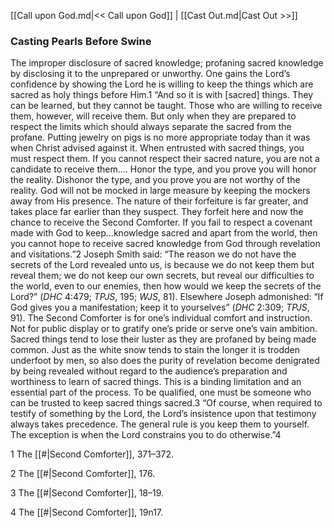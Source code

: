 [[Call upon God.md|<< Call upon God]]  |  [[Cast Out.md|Cast Out >>]]

### Casting Pearls Before Swine
The improper disclosure of sacred knowledge; profaning sacred knowledge by disclosing it to the unprepared or unworthy. One gains the Lord’s confidence by showing the Lord he is willing to keep the things which are sacred as holy things before Him.1 “And so it is with [sacred] things. They can be learned, but they cannot be taught. Those who are willing to receive them, however, will receive them. But only when they are prepared to respect the limits which should always separate the sacred from the profane. Putting jewelry on pigs is no more appropriate today than it was when Christ advised against it. When entrusted with sacred things, you must respect them. If you cannot respect their sacred nature, you are not a candidate to receive them…. Honor the type, and you prove you will honor the reality. Dishonor the type, and you prove you are not worthy of the reality. God will not be mocked in large measure by keeping the mockers away from His presence. The nature of their forfeiture is far greater, and takes place far earlier than they suspect. They forfeit here and now the chance to receive the Second Comforter. If you fail to respect a covenant made with God to keep…knowledge sacred and apart from the world, then you cannot hope to receive sacred knowledge from God through revelation and visitations.”2 Joseph Smith said: “The reason we do not have the secrets of the Lord revealed unto us, is because we do not keep them but reveal them; we do not keep our own secrets, but reveal our difficulties to the world, even to our enemies, then how would we keep the secrets of the Lord?” (*DHC* 4:479; *TPJS*, 195; *WJS*, 81). Elsewhere Joseph admonished: “If God gives you a manifestation; keep it to yourselves” (*DHC* 2:309; *TPJS*, 91). The Second Comforter is for one’s individual comfort and instruction. Not for public display or to gratify one’s pride or serve one’s vain ambition. Sacred things tend to lose their luster as they are profaned by being made common. Just as the white snow tends to stain the longer it is trodden underfoot by men, so also does the purity of revelation become denigrated by being revealed without regard to the audience’s preparation and worthiness to learn of sacred things. This is a binding limitation and an essential part of the process. To be qualified, one must be someone who can be trusted to keep sacred things sacred.3 “Of course, when required to testify of something by the Lord, the Lord’s insistence upon that testimony always takes precedence. The general rule is you keep them to yourself. The exception is when the Lord constrains you to do otherwise.”4



1 The [[#|Second Comforter]], 371–372.


2 The [[#|Second Comforter]], 176.


3 The [[#|Second Comforter]], 18–19.


4 The [[#|Second Comforter]], 19n17.